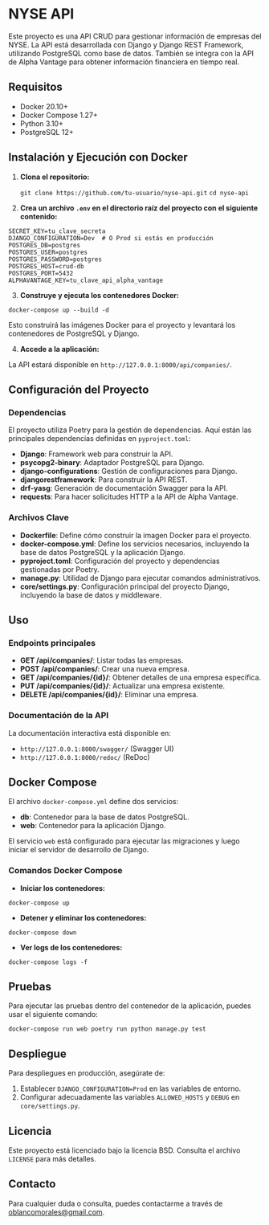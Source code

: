 # NYSE API

Este proyecto es una API CRUD para gestionar información de empresas del NYSE. La API está desarrollada con Django y Django REST Framework, utilizando PostgreSQL como base de datos. También se integra con la API de Alpha Vantage para obtener información financiera en tiempo real.

## Requisitos

- Docker 20.10+
- Docker Compose 1.27+
- Python 3.10+
- PostgreSQL 12+

## Instalación y Ejecución con Docker

1. **Clona el repositorio:**

   `git clone https://github.com/tu-usuario/nyse-api.git`
   `cd nyse-api`

2. **Crea un archivo `.env` en el directorio raíz del proyecto con el siguiente contenido:**
```
SECRET_KEY=tu_clave_secreta
DJANGO_CONFIGURATION=Dev  # O Prod si estás en producción
POSTGRES_DB=postgres
POSTGRES_USER=postgres
POSTGRES_PASSWORD=postgres
POSTGRES_HOST=crud-db
POSTGRES_PORT=5432
ALPHAVANTAGE_KEY=tu_clave_api_alpha_vantage
```

3. **Construye y ejecuta los contenedores Docker:**

`docker-compose up --build -d`

Esto construirá las imágenes Docker para el proyecto y levantará los contenedores de PostgreSQL y Django.

4. **Accede a la aplicación:**

La API estará disponible en `http://127.0.0.1:8000/api/companies/`.

## Configuración del Proyecto

### Dependencias

El proyecto utiliza Poetry para la gestión de dependencias. Aquí están las principales dependencias definidas en `pyproject.toml`:

- **Django**: Framework web para construir la API.
- **psycopg2-binary**: Adaptador PostgreSQL para Django.
- **django-configurations**: Gestión de configuraciones para Django.
- **djangorestframework**: Para construir la API REST.
- **drf-yasg**: Generación de documentación Swagger para la API.
- **requests**: Para hacer solicitudes HTTP a la API de Alpha Vantage.

### Archivos Clave

- **Dockerfile**: Define cómo construir la imagen Docker para el proyecto.
- **docker-compose.yml**: Define los servicios necesarios, incluyendo la base de datos PostgreSQL y la aplicación Django.
- **pyproject.toml**: Configuración del proyecto y dependencias gestionadas por Poetry.
- **manage.py**: Utilidad de Django para ejecutar comandos administrativos.
- **core/settings.py**: Configuración principal del proyecto Django, incluyendo la base de datos y middleware.

## Uso

### Endpoints principales

- **GET /api/companies/**: Listar todas las empresas.
- **POST /api/companies/**: Crear una nueva empresa.
- **GET /api/companies/{id}/**: Obtener detalles de una empresa específica.
- **PUT /api/companies/{id}/**: Actualizar una empresa existente.
- **DELETE /api/companies/{id}/**: Eliminar una empresa.

### Documentación de la API

La documentación interactiva está disponible en:

- `http://127.0.0.1:8000/swagger/` (Swagger UI)
- `http://127.0.0.1:8000/redoc/` (ReDoc)

## Docker Compose

El archivo `docker-compose.yml` define dos servicios:

- **db**: Contenedor para la base de datos PostgreSQL.
- **web**: Contenedor para la aplicación Django.

El servicio `web` está configurado para ejecutar las migraciones y luego iniciar el servidor de desarrollo de Django.

### Comandos Docker Compose

- **Iniciar los contenedores:**

`docker-compose up`

- **Detener y eliminar los contenedores:**

`docker-compose down`

- **Ver logs de los contenedores:**

`docker-compose logs -f`

## Pruebas

Para ejecutar las pruebas dentro del contenedor de la aplicación, puedes usar el siguiente comando:

`docker-compose run web poetry run python manage.py test`

## Despliegue

Para despliegues en producción, asegúrate de:

1. Establecer `DJANGO_CONFIGURATION=Prod` en las variables de entorno.
2. Configurar adecuadamente las variables `ALLOWED_HOSTS` y `DEBUG` en `core/settings.py`.

## Licencia

Este proyecto está licenciado bajo la licencia BSD. Consulta el archivo `LICENSE` para más detalles.

## Contacto

Para cualquier duda o consulta, puedes contactarme a través de [oblancomorales@gmail.com](mailto:oblancomorales@gmail.com).
